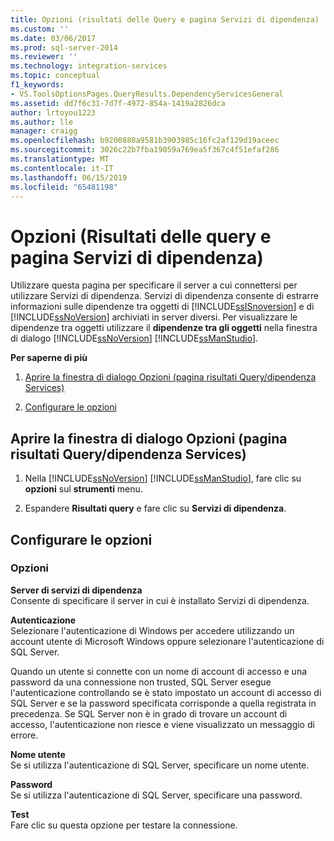 ```yaml
---
title: Opzioni (risultati delle Query e pagina Servizi di dipendenza) | Microsoft Docs
ms.custom: ''
ms.date: 03/06/2017
ms.prod: sql-server-2014
ms.reviewer: ''
ms.technology: integration-services
ms.topic: conceptual
f1_keywords:
- VS.ToolsOptionsPages.QueryResults.DependencyServicesGeneral
ms.assetid: dd7f6c31-7d7f-4972-854a-1419a2826dca
author: lrtoyou1223
ms.author: lle
manager: craigg
ms.openlocfilehash: b9200880a9581b3903985c16fc2af129d19aceec
ms.sourcegitcommit: 3026c22b7fba19059a769ea5f367c4f51efaf286
ms.translationtype: MT
ms.contentlocale: it-IT
ms.lasthandoff: 06/15/2019
ms.locfileid: "65481198"
---
```

# <a name="options-query-results-and-dependency-services-page"></a>Opzioni (Risultati delle query e pagina Servizi di dipendenza)
  Utilizzare questa pagina per specificare il server a cui connettersi per utilizzare Servizi di dipendenza. Servizi di dipendenza consente di estrarre informazioni sulle dipendenze tra oggetti di [!INCLUDE[ssISnoversion](../includes/ssisnoversion-md.md)] e di [!INCLUDE[ssNoVersion](../includes/ssnoversion-md.md)] archiviati in server diversi. Per visualizzare le dipendenze tra oggetti utilizzare il **dipendenze tra gli oggetti** nella finestra di dialogo [!INCLUDE[ssNoVersion](../includes/ssnoversion-md.md)] [!INCLUDE[ssManStudio](../includes/ssmanstudio-md.md)].  
  
 **Per saperne di più**  
  
1.  [Aprire la finestra di dialogo Opzioni (pagina risultati Query/dipendenza Services)](#open_dialog)  
  
2.  [Configurare le opzioni](#options)  
  
##  <a name="open_dialog"></a> Aprire la finestra di dialogo Opzioni (pagina risultati Query/dipendenza Services)  
  
1.  Nella [!INCLUDE[ssNoVersion](../includes/ssnoversion-md.md)] [!INCLUDE[ssManStudio](../includes/ssmanstudio-md.md)], fare clic su **opzioni** sul **strumenti** menu.  
  
2.  Espandere **Risultati query** e fare clic su **Servizi di dipendenza**.  
  
##  <a name="options"></a> Configurare le opzioni  
  
### <a name="options"></a>Opzioni  
 **Server di servizi di dipendenza**  
 Consente di specificare il server in cui è installato Servizi di dipendenza.  
  
 **Autenticazione**  
 Selezionare l'autenticazione di Windows per accedere utilizzando un account utente di Microsoft Windows oppure selezionare l'autenticazione di SQL Server.  
  
 Quando un utente si connette con un nome di account di accesso e una password da una connessione non trusted, SQL Server esegue l'autenticazione controllando se è stato impostato un account di accesso di SQL Server e se la password specificata corrisponde a quella registrata in precedenza. Se SQL Server non è in grado di trovare un account di accesso, l'autenticazione non riesce e viene visualizzato un messaggio di errore.  
  
 **Nome utente**  
 Se si utilizza l'autenticazione di SQL Server, specificare un nome utente.  
  
 **Password**  
 Se si utilizza l'autenticazione di SQL Server, specificare una password.  
  
 **Test**  
 Fare clic su questa opzione per testare la connessione.